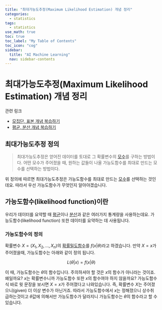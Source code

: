```yaml
---
title: "최대가능도추정(Maximum Likelihood Estimation) 개념 정리" 
categories:
  - statistics
tags:
  - statistics
use_math: true
toc: true
toc_label: "My Table of Contents"
toc_icon: "cog"
sidebar:
  title: "AI Machine Learning"
  nav: sidebar-contents
---
```


# 최대가능도추정(Maximum Likelihood Estimation) 개념 정리

관련 링크

* [모집단, 표본 개념 복습하기](https://losskatsu.github.io/statistics/population-sample/)
* [평균, 분산 개념 복습하기](https://losskatsu.github.io/statistics/mean-vairance/)

## 최대가능도추정 정의

> 최대가능도추정은 얻어진 데이터를 토대로 그 확률변수의 [모수](https://losskatsu.github.io/statistics/population-sample/)를 구하는 방법이다. 어떤 모수가 주어졌을 때, 원하는 값들이 나올 가능도함수를 최대로 만드는 모수를 선택하는 방법이다. 

위 정의에 따르면 최대가능도추정은 가능도함수를 최대로 만드는 [모수](https://losskatsu.github.io/statistics/population-sample/)를 선택하는 것인데요. 따라서 우선 가능도함수가 무엇인지 알아야겠습니다.

## 가능도함수(likelihood function)이란

우리가 데이터를 요약할 때 [평균](https://losskatsu.github.io/statistics/mean-vairance/)이나 [분산](https://losskatsu.github.io/statistics/mean-vairance/)과 같은 여러가지 통계량을 사용하는데요. 
가능도함수(likelihood function) 또한 데이터를 요약하는 데 사용됩니다. 

### 가능도함수의 정의

확률변수 $X=(X_1, X_2, \dots, X_n)$의 [확률밀도함수](https://losskatsu.github.io/statistics/prob-distribution/)를 $f(x|\theta)$라고 하겠습니다. 만약 $X=x$가 주어졌을때, 가능도함수는 아래와 같이 정의 됩니다. 

$$ L(\theta|x) = f(x|\theta) $$

이 때, 가능도함수는 $\theta$의 함수입니다. 주의하셔야 할 것은 $x$의 함수가 아니라는 것이죠. 
왜일까요? $x$는 확률변수니까 가능도함수 또한 $x$의 함수여야 하지 않을까요? 
가능도함수 식 바로 윗 문장을 보시면 $X=x$가 주어졌다고 나와있습니다. 
즉, 확률변수 $X$는 주어졌으니(given) 더 이상 변수가 아닌거죠. 
따라서 가능도함수에서 $x$는 정해졌으니 상수취급하는것이고 $\theta$값에 의해서만 가능도함수가 달라지니 
가능도함수는 $\theta$의 함수라고 할 수 있습니다. 

